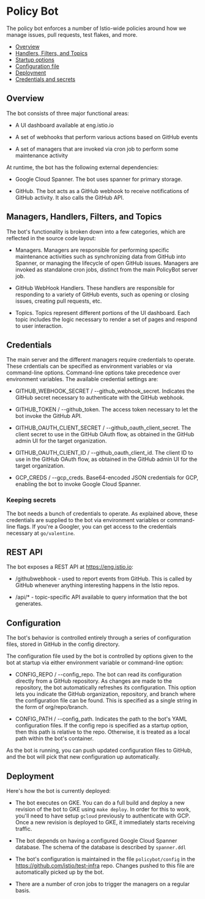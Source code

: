 # Policy Bot

The policy bot enforces a number of Istio-wide policies around how we manage
issues, pull requests, test flakes, and more.

- [Overview](#overivew)
- [Handlers, Filters, and Topics](#handlers-filters-and-topics)
- [Startup options](#startup-options)
- [Configuration file](#configuration-file)
- [Deployment](#deployment)
- [Credentials and secrets](#credentials-and-secrets)

## Overview

The bot consists of three major functional areas:

- A UI dashboard available at eng.istio.io

- A set of webhooks that perform various actions based on GitHub events

- A set of managers that are invoked via cron job to perform some maintenance activity

At runtime, the bot has the following external dependencies:

- Google Cloud Spanner. The bot uses spanner for primary storage.

- GitHub. The bot acts as a GitHub webhook to receive notifications of GitHub activity. It
also calls the GitHub API.

## Managers, Handlers, Filters, and Topics

The bot's functionality is broken down into a few categories, which are reflected in the source code layout:

- Managers. Managers are responsible for performing specific maintenance activities such as synchronizing data
from GitHub into Spanner, or managing the lifecycle of open GitHub issues. Managers are invoked as
standalone cron jobs, distinct from the main PolicyBot server job.

- GitHub WebHook Handlers. These handlers are responsible for responding to a variety of GitHub events, such
as opening or closing issues, creating pull requests, etc.

- Topics. Topics represent different portions of the UI dashboard. Each topic includes the logic necessary to render
a set of pages and respond to user interaction.

## Credentials

The main server and the different managers require credentials to operate. These crdentials can be specified as environment variables or
via command-line options. Command-line options take precedence over environment variables. The
available credential settings are:

- GITHUB_WEBHOOK_SECRET / --github_webhook_secret. Indicates the GitHub secret necessary to authenticate with
the GitHub webhook.

- GITHUB_TOKEN / --github_token. The access token necessary to let the bot invoke the GitHub
API.

- GITHUB_OAUTH_CLIENT_SECRET / --github_oauth_client_secret. The client secret to use in the GitHub OAuth flow,
as obtained in the GitHub admin UI for the target organization.

- GITHUB_OAUTH_CLIENT_ID / --github_oauth_client_id. The client ID to use in the GitHub OAuth flow,
as obtained in the GitHub admin UI for the target organization.

- GCP_CREDS / --gcp_creds. Base64-encoded JSON credentials for GCP, enabling the bot to invoke
Google Cloud Spanner.

### Keeping secrets

The bot needs a bunch of credentials to operate. As explained above, these credentials are supplied
to the bot via environment variables or command-line flags. If you're a Googler, you can get access
to the credentials necessary at `go/valentine`.

## REST API

The bot exposes a REST API at <https://eng.istio.io>:

- /githubwebhook - used to report events from GitHub. This is called by GitHub whenever anything interesting happens in
the Istio repos.

- /api/* - topic-specific API available to query information that the bot generates.

## Configuration

The bot's behavior is controlled entirely through a series of configuration files, stored
in GitHub in the config directory.

The configuration file used by the bot is controlled by options given to the bot at startup via either
environment variable or command-line option:

- CONFIG_REPO / --config_repo. The bot can read its configuration directly from a GitHub repository. As
changes are made to the repository, the bot automatically refreshes its configuration. This option lets
you indicate the GitHub organization, repository, and branch where the configuration file can be found.
This is specified as a single string in the form of org/repo/branch.

- CONFIG_PATH / --config_path. Indicates the path to the bot's YAML configuration files. If the config
repo is specified as a startup option, then this path is relative to the repo. Otherwise, it is
treated as a local path within the bot's container.

As the bot is running, you can push updated configuration files to GitHub, and the bot will pick that new
configuration up automatically.

## Deployment

Here's how the bot is currently deployed:

- The bot executes on GKE. You can do a full build and deploy
a new revision of the bot to GKE using `make deploy`. In order for this
to work, you'll need to have setup `gcloud` previously to authenticate
with GCP. Once a new revision is deployed to GKE, it immediately starts receiving traffic.

- The bot depends on having a configured Google Cloud Spanner database. The schema of the database
is described by `spanner.ddl`

- The bot's configuration is maintained in the file `policybot/config` in the <https://github.com/istio/test-infra> repo.
Changes pushed to this file are automatically picked up by the bot.

- There are a number of cron jobs to trigger the managers on a regular basis.
